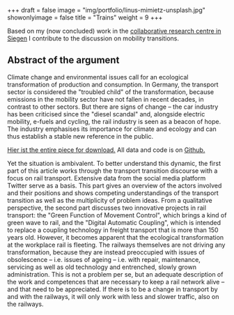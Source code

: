 +++
draft = false
image = "img/portfolio/linus-mimietz-unsplash.jpg"
showonlyimage = false
title = "Trains"
weight = 9
+++

Based on my (now concluded) work in the [collaborative research centre in Siegen](https://www.mediacoop.uni-siegen.de/de/projekte/a04/) I contribute to the discussion on mobility transitions.
<!--more-->
## Abstract of the argument
Climate change and environmental issues call for an ecological transformation of production and consumption. In Germany, the transport sector is considered the "troubled child" of the transformation, because emissions in the mobility sector have not fallen in recent decades, in contrast to other sectors. But there are signs of change – the car industry has been criticised since the "diesel scandal" and, alongside electric mobility, e-fuels and cycling, the rail industry is seen as a beacon of hope. The industry emphasises its importance for climate and ecology and can thus establish a stable new reference in the public.

[Hier ist the entire piece for download.](http://dspace.ub.uni-siegen.de/handle/ubsi/2290)
All data and code is on [Github.](https://github.com/LaserStefan/Verkehrswende_railway)

Yet the situation is ambivalent. To better understand this dynamic, the first part of this article works through the transport transition discourse with a focus on rail transport. Extensive data from the social media platform Twitter serve as a basis. This part gives an overview of the actors involved and their positions and shows competing understandings of the transport transition as well as the multiplicity of problem ideas. From a qualitative perspective, the second part discusses two innovative projects in rail transport: the "Green Function of Movement Control", which brings a kind of green wave to rail, and the "Digital Automatic Coupling", which is intended to replace a coupling technology in freight transport that is more than 150 years old. However, it becomes apparent that the ecological transformation at the workplace rail is fleeting. The railways themselves are not driving any transformation, because they are instead preoccupied with issues of obsolescence – i.e. issues of ageing – i.e. with repair, maintenance, servicing as well as old technology and entrenched, slowly grown administration. This is not a problem per se, but an adequate description of the work and competences that are necessary to keep a rail network alive – and that need to be appreciated. If there is to be a change in transport by and with the railways, it will only work with less and slower traffic, also on the railways.
